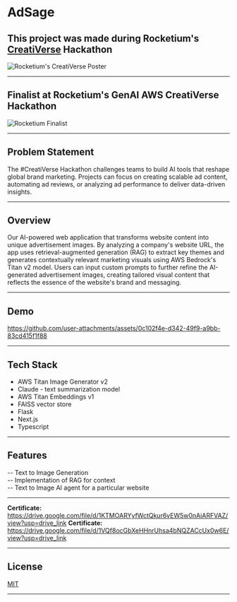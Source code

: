 # AdSage

## This project was made during Rocketium's [CreatiVerse](https://hackathon.rocketium.com/) Hackathon

![Rocketium's CreatiVerse Poster](https://github.com/user-attachments/assets/3730772a-7d62-4272-ba31-9f09a830a618)

---

## Finalist at Rocketium's GenAI AWS CreatiVerse Hackathon

![Rocketium Finalist](https://github.com/user-attachments/assets/a2374208-f47d-485f-b147-9f937687cc7b)

---

## Problem Statement

The #CreatiVerse Hackathon challenges teams to build AI tools that reshape global brand marketing. Projects can focus on creating scalable ad content, automating ad reviews, or analyzing ad performance to deliver data-driven insights. 

---

## Overview  

Our AI-powered web application that transforms website content into unique advertisement images. By analyzing a company's website URL, the app uses retrieval-augmented generation (RAG) to extract key themes and generates contextually relevant marketing visuals using AWS Bedrock's Titan v2 model. Users can input custom prompts to further refine the AI-generated advertisement images, creating tailored visual content that reflects the essence of the website's brand and messaging.

---

## Demo 

https://github.com/user-attachments/assets/0c102f4e-d342-49f9-a9bb-83cd415f1f88

---

## Tech Stack

- AWS Titan Image Generator v2  
- Claude - text summarization model  
- AWS Titan Embeddings v1  
- FAISS vector store  
- Flask   
- Next.js  
- Typescript  

---

## Features

-- Text to Image Generation   
-- Implementation of RAG for context      
-- Text to Image AI agent for a particular website  

---

**Certificate:** https://drive.google.com/file/d/1KTMOARYyfWctQkur6vEW5w0nAiARFVAZ/view?usp=drive_link 
**Certificate:** https://drive.google.com/file/d/1VQf8ocGbXeHHnrUhsa4bNQZACcUx0w6E/view?usp=drive_link

---

## License
[MIT](https://github.com/abhi9ab/Rocketium-project/blob/main/LICENSE)

---
